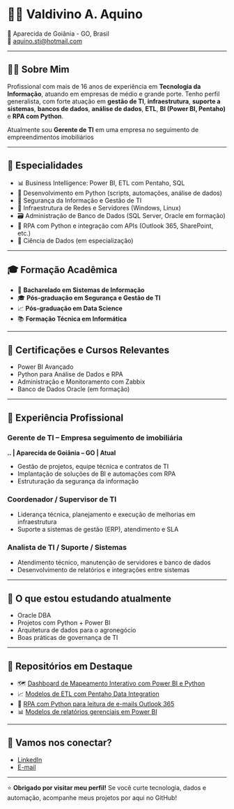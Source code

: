 # 👨‍💻 Valdivino A. Aquino

📍 Aparecida de Goiânia - GO, Brasil  
📧 aquino.sti@hotmail.com  

---

## 🧑‍💼 Sobre Mim

Profissional com mais de 16 anos de experiência em **Tecnologia da Informação**, atuando em empresas de médio e grande porte. Tenho perfil generalista, com forte atuação em **gestão de TI**, **infraestrutura**, **suporte a sistemas**, **bancos de dados**, **análise de dados**, **ETL**, **BI (Power BI, Pentaho)** e **RPA com Python**.

Atualmente sou **Gerente de TI** em uma empresa no seguimento de empreendimentos imobiliários

---

## 🚀 Especialidades

- 📊 Business Intelligence: Power BI, ETL com Pentaho, SQL
- 🐍 Desenvolvimento em Python (scripts, automações, análise de dados)
- 🔐 Segurança da Informação e Gestão de TI
- 📡 Infraestrutura de Redes e Servidores (Windows, Linux)
- 🗃️ Administração de Banco de Dados (SQL Server, Oracle em formação)
- 🤖 RPA com Python e integração com APIs (Outlook 365, SharePoint, etc.)
- 🧠 Ciência de Dados (em especialização)

---

## 🎓 Formação Acadêmica

- 📘 **Bacharelado em Sistemas de Informação**
- 🎓 **Pós-graduação em Segurança e Gestão de TI**
- 📈 **Pós-graduação em Data Science**
- 📚 **Formação Técnica em Informática**

---

## 🧩 Certificações e Cursos Relevantes

- Power BI Avançado
- Python para Análise de Dados e RPA
- Administração e Monitoramento com Zabbix
- Banco de Dados Oracle (em formação)

---

## 🏢 Experiência Profissional

### Gerente de TI – Empresa seguimento de imobiliária 
**.. | Aparecida de Goiânia – GO | Atual**  
- Gestão de projetos, equipe técnica e contratos de TI  
- Implantação de soluções de BI e automações com RPA  
- Estruturação da segurança da informação  

### Coordenador / Supervisor de TI  
- Liderança técnica, planejamento e execução de melhorias em infraestrutura  
- Suporte a sistemas de gestão (ERP), atendimento e SLA  

### Analista de TI / Suporte / Sistemas  
- Atendimento técnico, manutenção de servidores e banco de dados  
- Desenvolvimento de relatórios e integrações entre sistemas  

---

## 🧠 O que estou estudando atualmente

- Oracle DBA
- Projetos com Python + Power BI
- Arquitetura de dados para o agronegócio
- Boas práticas de governança de TI

---

## 📂 Repositórios em Destaque

- 🗺️ [Dashboard de Mapeamento Interativo com Power BI e Python](#)
- 📈 [Modelos de ETL com Pentaho Data Integration](#)
- 🤖 [RPA com Python para leitura de e-mails Outlook 365](#)
- 📊 [Modelos de relatórios gerenciais em Power BI](#)

---

## 🤝 Vamos nos conectar?

- [LinkedIn](https://www.linkedin.com/in/valdivino-aquino-ti-goiania)
- [E-mail](mailto:aquino.sti@hotmail.com)

---

⭐ **Obrigado por visitar meu perfil!** Se você curte tecnologia, dados e automação, acompanhe meus projetos por aqui no GitHub!

